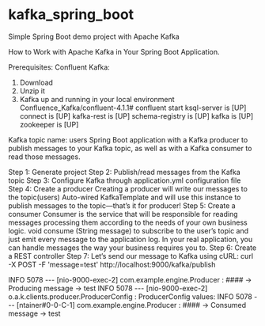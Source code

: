 # kafka_spring_boot
Simple Spring Boot demo project with Apache Kafka

How to Work with Apache Kafka in Your Spring Boot Application.

Prerequisites:
Confluent Kafka:
1. Download
2. Unzip it
3. Kafka up and running in your local environment 
Confluence_Kafka/confluent-4.1.1# confluent start
ksql-server is [UP]
connect is [UP]
kafka-rest is [UP]
schema-registry is [UP]
kafka is [UP]
zookeeper is [UP]

Kafka topic name: users
Spring Boot application with a Kafka producer to publish messages to your Kafka topic, as well as with a Kafka consumer to read those messages.

Step 1: Generate project
Step 2: Publish/read messages from the Kafka topic
Step 3: Configure Kafka through application.yml configuration file
Step 4: Create a producer
  Creating a producer will write our messages to the topic(users)
  Auto-wired KafkaTemplate and will use this instance to publish messages to the topic—that’s it for producer!
Step 5: Create a consumer
  Consumer is  the service that will be responsible for reading messages processing them according to the needs of your own business logic.
  void consume (String message) to subscribe to the user’s topic and just emit every message to the application log. In your real application, you can handle messages the way your business requires you to.
Step 6: Create a REST controller
Step 7: Let’s send our message to Kafka using cURL:
  curl -X POST -F 'message=test' http://localhost:9000/kafka/publish
  
 INFO 5078 --- [nio-9000-exec-2] com.example.engine.Producer              : #### -> Producing message -> test
 INFO 5078 --- [nio-9000-exec-2] o.a.k.clients.producer.ProducerConfig    : ProducerConfig values: 
 INFO 5078 --- [ntainer#0-0-C-1] com.example.engine.Producer              : #### -> Consumed message -> test
